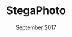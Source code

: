 ---
title: StegaPhoto
date: September 2017
description: >-
  Cyber security research project on steganography — created a web application which can hide any number of files inside an image.
tags:
---